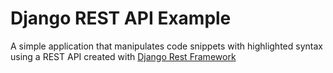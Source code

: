 # Django REST API Example
A simple application that manipulates code snippets with highlighted syntax
using a REST API created with [Django Rest Framework](http://www.django-rest-framework.org)
